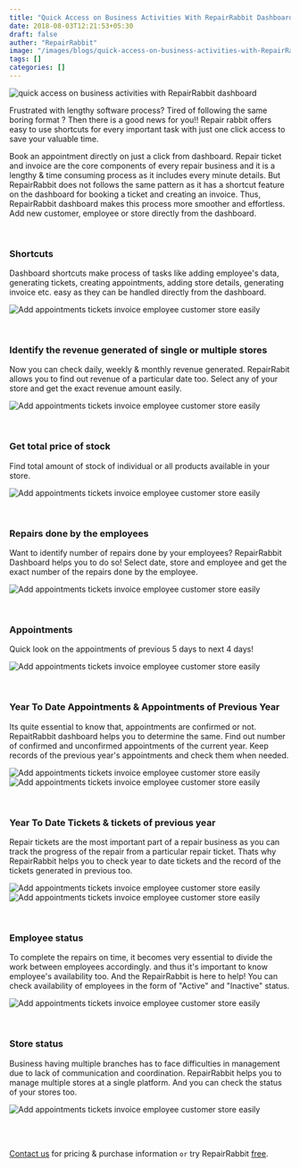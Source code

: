 ```yaml
---
title: "Quick Access on Business Activities With RepairRabbit Dashboard"
date: 2018-08-03T12:21:53+05:30
draft: false
auther: "RepairRabbit"
image: "/images/blogs/quick-access-on-business-activities-with-RepairRabbit-dashboard.jpg"
tags: []
categories: []
---
```


<img src="/images/blogs/quick-access-on-business-activities-with-RepairRabbit-dashboard.jpg" alt="quick access on business activities with RepairRabbit dashboard" />


Frustrated with lengthy software process?  Tired of following the same boring format ? Then there is a good news for you!! Repair rabbit offers easy to use shortcuts for every important task with just one click access to save your valuable time. 

Book an appointment directly on just a click from dashboard. Repair ticket and invoice are the core components of every repair business and it is a lengthy & time consuming process as it includes every minute details. But RepairRabbit does not follows the same pattern as it has a shortcut feature on the dashboard for booking a ticket and creating an invoice. Thus, RepairRabbit dashboard makes this process more smoother and effortless. Add new customer, employee or store directly from the dashboard.

<br>

### Shortcuts

Dashboard shortcuts make process of tasks like adding employee's data, generating tickets, creating appointments, adding store details, generating invoice etc. easy as they can be handled directly from the dashboard. 

![Add appointments tickets invoice employee customer store easily](/images/blogs/4/add_appointment_ticket_invoice_employee_customer_store.png)

<br>

### Identify the revenue generated of single or multiple stores

Now you can check daily, weekly & monthly revenue generated. RepairRabit allows you to find out revenue of a particular date too. Select any of your store and get the exact revenue amount easily.

![Add appointments tickets invoice employee customer store easily](/images/blogs/4/find_revenue.png)

<br>

### Get total price of stock

Find total amount of stock of individual or all products available in your store.

![Add appointments tickets invoice employee customer store easily](/images/blogs/4/total_price_of_stock.png)

<br>

### Repairs done by the employees

Want to identify number of repairs done by your employees? RepairRabbit Dashboard helps you to do so! Select date, store and employee and get the exact number of the repairs done by the employee.

![Add appointments tickets invoice employee customer store easily](/images/blogs/4/repair_done_by_employee.png)

<br>

### Appointments

Quick look on the appointments of previous 5 days to next 4 days!

![Add appointments tickets invoice employee customer store easily](/images/blogs/4/appointments_of_5_days_to_next_4_days.png)

<br>

### Year To Date Appointments & Appointments of Previous Year

Its quite essential to know that, appointments are confirmed or not. RepaitRabbit dashboard helps you to determine the same. Find out number of confirmed and unconfirmed appointments of the current year. Keep records of the previous year's appointments and check them when needed.

![Add appointments tickets invoice employee customer store easily](/images/blogs/4/appointment_status_year_to_date.png)
![Add appointments tickets invoice employee customer store easily](/images/blogs/4/appointment_status_previous_yr.png)

<br>

### Year To Date Tickets & tickets of previous year

Repair tickets are the most important part of a repair business as you can track the progress of the repair from a particular repair ticket. Thats why RepairRabbit helps you to check year to date tickets and the record of the tickets generated in previous too.

![Add appointments tickets invoice employee customer store easily](/images/blogs/4/Tickets_previous_year.png)
![Add appointments tickets invoice employee customer store easily](/images/blogs/4/Year_To_Date_Tickets.png)

<br>

### Employee status

To complete the repairs on time, it becomes very essential to divide the work between employees accordingly. and thus it's important to know employee's availability too.
And the RepairRabbit is here to help! You can check availability of employees in the form of "Active" and "Inactive" status.

![Add appointments tickets invoice employee customer store easily](/images/blogs/4/employee_status.png)

<br>

### Store status

Business having multiple branches has to face difficulties in management due to lack of communication and coordination. RepairRabbit helps you to manage multiple stores at a single platform. And you can check the status of your stores too.

![Add appointments tickets invoice employee customer store easily](/images/blogs/4/store_status.png)



<br>
<br>

<a href="mailto:contact@repairrabbit.co?subject=Query of RepairRabbit" target="_blank">Contact us</a> for pricing & purchase information `or` try RepairRabbit <a href="https://demo.repairrabbit.co/admin" rel="noopener" target="_blank" title="RepairRabbit Demo">free</a>.

<br>